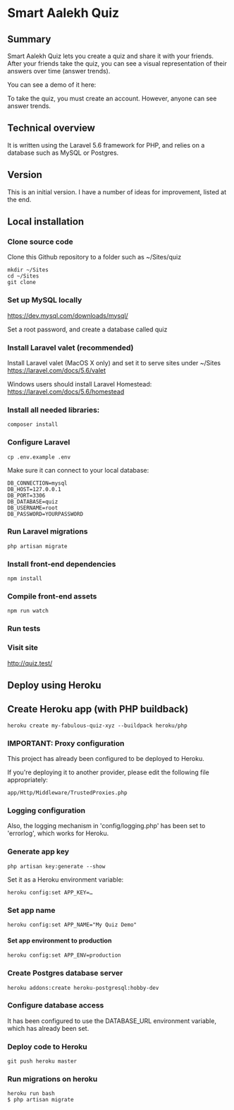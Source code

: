 # Smart Aalekh Quiz

## Summary
Smart Aalekh Quiz lets you create a quiz and share it with your friends.
After your friends take the quiz, you can see a visual representation of their answers over time (answer trends).

You can see a demo of it here: 

To take the quiz, you must create an account. However, anyone can see answer trends.

## Technical overview
It is written using the Laravel 5.6 framework for PHP, and relies on a database such as MySQL or Postgres.

## Version
This is an initial version. I have a number of ideas for improvement, listed at the end.

## Local installation

### Clone source code

Clone this Github repository to a folder such as  ~/Sites/quiz

    mkdir ~/Sites
    cd ~/Sites
    git clone 

### Set up MySQL locally

https://dev.mysql.com/downloads/mysql/

Set a root password, and create a database called quiz
    
### Install Laravel valet (recommended)

Install Laravel valet (MacOS X only) and set it to serve sites under ~/Sites
https://laravel.com/docs/5.6/valet

Windows users should install Laravel Homestead:
https://laravel.com/docs/5.6/homestead

### Install all needed libraries:

    composer install

### Configure Laravel

    cp .env.example .env
    
Make sure it can connect to your local database:

    DB_CONNECTION=mysql
    DB_HOST=127.0.0.1
    DB_PORT=3306
    DB_DATABASE=quiz
    DB_USERNAME=root
    DB_PASSWORD=YOURPASSWORD

### Run Laravel migrations

    php artisan migrate
        
### Install front-end dependencies
    
    npm install
    
### Compile front-end assets

    npm run watch

### Run tests

### Visit site

http://quiz.test/

## Deploy using Heroku

## Create Heroku app (with PHP buildback)

    heroku create my-fabulous-quiz-xyz --buildpack heroku/php
    
### IMPORTANT: Proxy configuration

This project has already been configured to be deployed to Heroku.

If you're deploying it to another provider, please edit the following file appropriately:

    app/Http/Middleware/TrustedProxies.php

### Logging configuration

Also, the logging mechanism in 'config/logging.php' has been set to 'errorlog', which works for Heroku.

### Generate app key

    php artisan key:generate --show
    
Set it as a Heroku environment variable:

    heroku config:set APP_KEY=…
    
### Set app name

    heroku config:set APP_NAME="My Quiz Demo"
    
#### Set app environment to production

    heroku config:set APP_ENV=production
    
### Create Postgres database server

    heroku addons:create heroku-postgresql:hobby-dev
    
### Configure database access

It has been configured to use the DATABASE_URL environment variable, which has already been set.

### Deploy code to Heroku

    git push heroku master

### Run migrations on heroku
    heroku run bash
    $ php artisan migrate